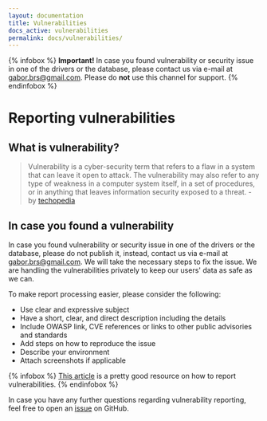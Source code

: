 ```yaml
---
layout: documentation
title: Vulnerabilities
docs_active: vulnerabilities
permalink: docs/vulnerabilities/
---
```


{% infobox %}
**Important!** In case you found vulnerability or security issue in one of the drivers or the database, please contact us via e-mail at [gabor.brs@gmail.com](mailto:gabor.brs@gmail.com). Please do **not** use this channel for support.
{% endinfobox %}


# Reporting vulnerabilities

## What is vulnerability?

> Vulnerability is a cyber-security term that refers to a flaw in a system that can leave it open to attack. The vulnerability may also refer to any type of weakness in a computer system itself, in a set of procedures, or in anything that leaves information security exposed to a threat. - by [techopedia](techopedia.com/definition/13484/vulnerability)

## In case you found a vulnerability

In case you found vulnerability or security issue in one of the drivers or the database, please do not publish it, instead, contact us via e-mail at [gabor.brs@gmail.com](mailto:gabor.brs@gmail.com). We will take the necessary steps to fix the issue. We are handling the vulnerabilities privately to keep our users' data as safe as we can.

To make report processing easier, please consider the following:

* Use clear and expressive subject
* Have a short, clear, and direct description including the details
* Include OWASP link, CVE references or links to other public advisories and standards
* Add steps on how to reproduce the issue
* Describe your environment
* Attach screenshots if applicable

{% infobox %}
[This article](https://blog.cobalt.io/how-to-write-a-great-vulnerability-report-ab8654c6290c) is a pretty good resource on how to report vulnerabilities.
{% endinfobox %}

In case you have any further questions regarding vulnerability reporting, feel free to open an [issue](https://github.com/rethinkdb/rethinkdb/issues/new) on GitHub.